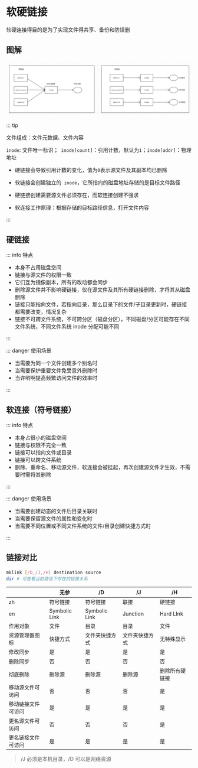 # 软硬链接

软硬连接得目的是为了实现文件得共享、备份和防误删

## 图解

![image-20241112120208622](assets/image-20241112120208622.png) 

::: tip

文件组成：文件元数据、文件内容

`inode`: 文件唯一标识；` inode[count]`：引用计数，默认为`1`；`inode[addr]`：物理地址

- 硬链接会导致引用计数的变化，值为`0`表示源文件及其副本均已删除

- 软链接会创建独立的` inode`，它所指向的磁盘地址存储的是目标文件路径

- 硬链接创建需要源文件必须存在，而软连接创建不强求

- 软连接工作原理：根据存储的目标路径信息，打开文件内容

:::

## 硬链接

::: info 特点

- 本身不占用磁盘空间
- 链接与源文件的权限一致
- 它们互为镜像副本，所有的改动都会同步
- 删除源文件并不影响硬链接，仅在源文件及其所有硬链接删除，才将其从磁盘删除
- 链接只能指向文件，若指向目录，那么目录下的文件/子目录更新时，硬链接都需要改变，情况复杂
- 链接不可跨文件系统，不可跨分区（磁盘分区），不同磁盘/分区可能存在不同文件系统，不同文件系统 inode 分配可能不同

:::

:::  danger 使用场景 

- 当需要为同一个文件创建多个别名时
- 当需要保护重要文件免受意外删除时
- 当许哟啊提高频繁访问文件的效率时

:::



## 软连接（符号链接）

::: info 特点

- 本身占很小的磁盘空间
- 链接与权限不完全一致
- 链接可以指向文件或目录
- 链接可以跨文件系统
- 删除、重命名、移动源文件，软连接会被挂起，再次创建源文件才生效，不需要时需将其删除

:::



::: danger 使用场景

- 当需要创建动态的文件后目录关联时
- 当需要保留源文件的属性和变化时
- 当需要不同位置或不同文件系统的文件/目录创建快捷方式时

:::

## 链接对比

```bash
mklink [/D,/J,/H] destination source 
dir # 可查看当前路径下存在的链接关系
```



|                    | 无参          | /D             | /J             | /H             |
| ------------------ | ------------- | -------------- | -------------- | -------------- |
| zh                 | 符号链接      | 符号链接       | 联接           | 硬链接         |
| en                 | Symbolic Link | Symbolic Link  | Junction       | Hard LInk      |
| 作用对象           | 文件          | 目录           | 目录           | 文件           |
| 资源管理器图标     | 快捷方式      | 文件夹快捷方式 | 文件夹快捷方式 | 无特殊显示     |
| 修改同步           | 是            | 是             | 是             | 是             |
| 删除同步           | 否            | 否             | 否             | 否             |
| 彻底删除           | 删除源        | 删除源         | 删除源         | 删除所有硬链接 |
| 移动源文件可访问   | 否            | 否             | 否             | 是             |
| 移动链接文件可访问 | 是            | 是             | 是             | 是             |
| 更名源文件可访问   | 否            | 否             | 否             | 是             |
| 更名链接文件可访问 | 是            | 是             | 是             | 是             |

> /J 必须是本机目录，/D 可以是网络资源



